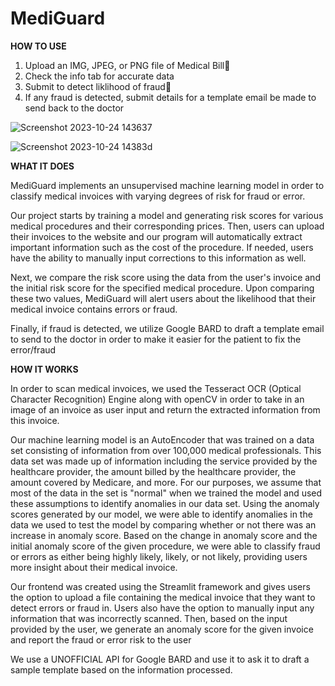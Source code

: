 # MediGuard

**HOW TO USE**

1. Upload an IMG, JPEG, or PNG file of Medical Bill📄
2. Check the info tab for accurate data
3.  Submit to detect liklihood of fraud💬
4.  If any fraud is detected, submit details for a template email be made to send back to the doctor

![Screenshot 2023-10-24 143637](https://github.com/Pvayush/MediGuard/assets/19957289/c32687a0-6a97-4bb2-b92f-86a15d26c2a3)
 
 ![Screenshot 2023-10-24 14383d](https://github.com/Pvayush/MediGuard/assets/19957289/184e2fe7-2959-45f6-a443-adb2ba6a3026)


**WHAT IT DOES**

MediGuard implements an unsupervised machine learning model in order to classify medical invoices with varying degrees of risk for fraud or error. 

Our project starts by training a model and generating risk scores for various medical procedures and their corresponding prices. Then, users can upload their invoices to the website and our program will automatically extract important information such as the cost of the procedure. If needed, users have the ability to manually input corrections to this information as well. 

Next, we compare the risk score using the data from the user's invoice and the initial risk score for the specified medical procedure. Upon comparing these two values, MediGuard will alert users about the likelihood that their medical invoice contains errors or fraud. 

Finally, if fraud is detected, we utilize Google BARD to draft a template email to send to the doctor in order to make it easier for the patient to fix the error/fraud


**HOW IT WORKS**

In order to scan medical invoices, we used the Tesseract OCR (Optical Character Recognition) Engine along with openCV in order to take in an image of an invoice as user input and return the extracted information from this invoice.

Our machine learning model is an AutoEncoder that was trained on a data set consisting of information from over 100,000 medical professionals. This data set was made up of information including the service provided by the healthcare provider, the amount billed by the healthcare provider, the amount covered by Medicare, and more. For our purposes, we assume that most of the data in the set is "normal" when we trained the model and used these assumptions to identify anomalies in our data set. Using the anomaly scores generated by our model, we were able to identify anomalies in the data we used to test the model by comparing whether or not there was an increase in anomaly score. Based on the change in anomaly score and the initial anomaly score of the given procedure, we were able to classify fraud or errors as either being highly likely, likely, or not likely, providing users more insight about their medical invoice. 

Our frontend was created using the Streamlit framework and gives users the option to upload a file containing the medical invoice that they want to detect errors or fraud in. Users also have the option to manually input any information that was incorrectly scanned. Then, based on the input provided by the user, we generate an anomaly score for the given invoice and report the fraud or error risk to the user

We use a UNOFFICIAL API for Google BARD and use it to ask it to draft a sample template based on the information processed. 



